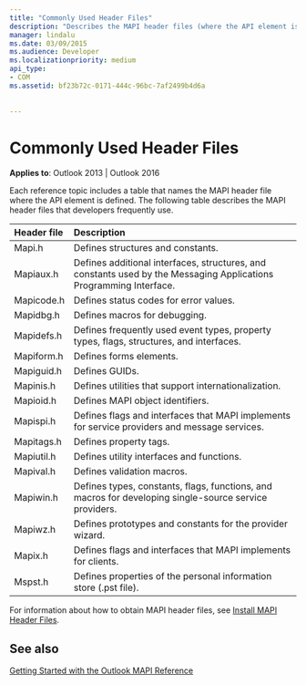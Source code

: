 ```yaml
---
title: "Commonly Used Header Files"
description: "Describes the MAPI header files (where the API element is defined) that developers frequently use and includes a description of each file."
manager: lindalu
ms.date: 03/09/2015
ms.audience: Developer
ms.localizationpriority: medium
api_type:
- COM
ms.assetid: bf23b72c-0171-444c-96bc-7af2499b4d6a
 
 
---
```


# Commonly Used Header Files

  
  
**Applies to**: Outlook 2013 | Outlook 2016 
  
Each reference topic includes a table that names the MAPI header file where the API element is defined. The following table describes the MAPI header files that developers frequently use.
  
|**Header file**|**Description**|
|:-----|:-----|
|Mapi.h  <br/> |Defines structures and constants. |
|Mapiaux.h  <br/> |Defines additional interfaces, structures, and constants used by the Messaging Applications Programming Interface. |
|Mapicode.h  <br/> |Defines status codes for error values. |
|Mapidbg.h  <br/> |Defines macros for debugging. |
|Mapidefs.h  <br/> |Defines frequently used event types, property types, flags, structures, and interfaces. |
|Mapiform.h  <br/> |Defines forms elements. |
|Mapiguid.h  <br/> |Defines GUIDs. |
|Mapinis.h  <br/> |Defines utilities that support internationalization. |
|Mapioid.h  <br/> |Defines MAPI object identifiers. |
|Mapispi.h  <br/> |Defines flags and interfaces that MAPI implements for service providers and message services. |
|Mapitags.h  <br/> |Defines property tags. |
|Mapiutil.h  <br/> |Defines utility interfaces and functions. |
|Mapival.h  <br/> |Defines validation macros. |
|Mapiwin.h  <br/> |Defines types, constants, flags, functions, and macros for developing single-source service providers. |
|Mapiwz.h  <br/> |Defines prototypes and constants for the provider wizard. |
|Mapix.h  <br/> |Defines flags and interfaces that MAPI implements for clients. |
|Mspst.h  <br/> |Defines properties of the personal information store (.pst file). |
   
For information about how to obtain MAPI header files, see [Install MAPI Header Files](how-to-install-mapi-header-files.md).
  
## See also



[Getting Started with the Outlook MAPI Reference](getting-started-with-the-outlook-mapi-reference.md)

